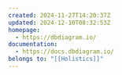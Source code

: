 ```yaml
---
created: 2024-11-27T14:20:37Z
updated: 2024-12-10T08:32:53Z
homepage:
  - https://dbdiagram.io/
documentation:
  - https://docs.dbdiagram.io/
belongs to: "[[Holistics]]"
---
```

